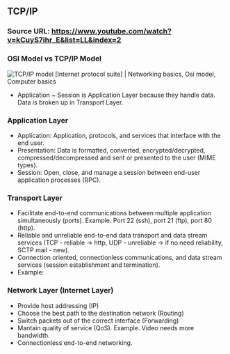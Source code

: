 ## TCP/IP

### Source URL: https://www.youtube.com/watch?v=kCuyS7ihr_E&list=LL&index=2

### OSI Model vs TCP/IP Model
![TCP/IP model [Internet protocol suite] | Networking basics, Osi model,  Computer basics](https://i.pinimg.com/originals/5d/c8/20/5dc8209ec5c3ede7470f8763b5bb1907.gif)
- Application ~ Session is Application Layer because they handle data. Data is broken up in Transport Layer.

### Application Layer
- Application: Application, protocols, and services that interface with the end user.
- Presentation: Data is formatted, converted, encrypted/decrypted, compressed/decompressed and sent or presented to the user (MIME types).
- Session: Open, close, and manage a session between end-user application processes (RPC). 

### Transport Layer
- Facilitate end-to-end communications between multiple application simultaneously (ports). Example. Port 22 (ssh), port 21 (ftp), port 80 (http).
- Reliable and unreliable end-to-end data transport and data stream services (TCP - reliable -> http, UDP - unreliable -> if no need reliability, SCTP mail - new).
- Connection oriented, connectionless communications, and data stream services (session establishment and termination).
- Example:

### Network Layer (Internet Layer)
- Provide host addressing (IP)
- Choose the best path to the destination network (Routing)
- Switch packets out of the correct interface (Forwarding)
- Mantain quality of service (QoS). Example. Video needs more bandwidth.
- Connectionless end-to-end networking.
<!--stackedit_data:
eyJoaXN0b3J5IjpbLTE4MDY3NjM0NDldfQ==
-->